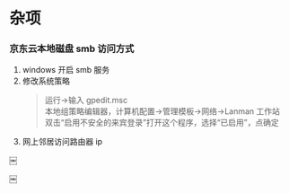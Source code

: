 # 杂项

### 京东云本地磁盘 smb 访问方式

1. windows 开启 smb 服务
2. 修改系统策略
   > 运行->输入 gpedit.msc<br>
   > 本地组策略编辑器，计算机配置->管理模板->网络->Lanman 工作站<br>
   > 双击“启用不安全的来宾登录”打开这个程序，选择“已启用”，点确定<br>
3. 网上邻居访问路由器 ip

￼

￼
